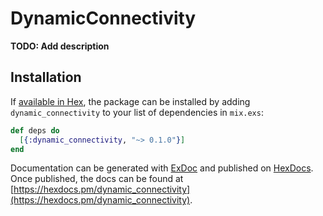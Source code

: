 # DynamicConnectivity

**TODO: Add description**

## Installation

If [available in Hex](https://hex.pm/docs/publish), the package can be installed
by adding `dynamic_connectivity` to your list of dependencies in `mix.exs`:

```elixir
def deps do
  [{:dynamic_connectivity, "~> 0.1.0"}]
end
```

Documentation can be generated with [ExDoc](https://github.com/elixir-lang/ex_doc)
and published on [HexDocs](https://hexdocs.pm). Once published, the docs can
be found at [https://hexdocs.pm/dynamic_connectivity](https://hexdocs.pm/dynamic_connectivity).


